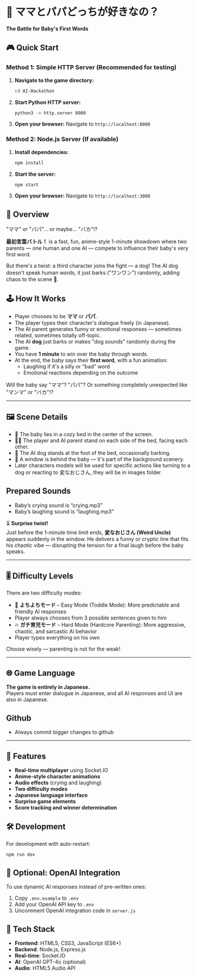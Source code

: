 # 🍼 ママとパパどっちが好きなの？  
**The Battle for Baby's First Words**

## 🎮 Quick Start

### Method 1: Simple HTTP Server (Recommended for testing)
1. **Navigate to the game directory:**
   ```bash
   cd AI-Hackathon
   ```

2. **Start Python HTTP server:**
   ```bash
   python3 -m http.server 8000
   ```

3. **Open your browser:**
   Navigate to `http://localhost:8000`

### Method 2: Node.js Server (If available)
1. **Install dependencies:**
   ```bash
   npm install
   ```

2. **Start the server:**
   ```bash
   npm start
   ```

3. **Open your browser:**
   Navigate to `http://localhost:3000`

## 🎯 Overview

"ママ" or "パパ"... or maybe... "バカ"!?

**最初言葉バトル！** is a fast, fun, anime-style 1-minute showdown where two parents — one human and one AI — compete to influence their baby's very first word.

But there's a twist: a third character joins the fight — a dog! The AI dog doesn't speak human words, it just barks ("ワンワン") randomly, adding chaos to the scene 🐶.

## 🕹 How It Works

- Player chooses to be **ママ** or **パパ**.
- The player types their character's dialogue freely (in Japanese).
- The AI parent generates funny or emotional responses — sometimes related, sometimes totally off-topic.
- The AI **dog** just barks or makes "dog sounds" randomly during the game.
- You have **1 minute** to win over the baby through words.
- At the end, the baby says their **first word**, with a fun animation:
  - Laughing if it's a silly or "bad" word
  - Emotional reactions depending on the outcome

Will the baby say "ママ"? "パパ"? Or something completely unexpected like "マンマ" or "バカ"!?

---

## 🖼 Scene Details

- 👶 The baby lies in a cozy bed in the center of the screen.
- 🧑‍🍼 The player and AI parent stand on each side of the bed, facing each other.
- 🐶 The AI dog stands at the foot of the bed, occasionally barking.
- 🌇 A window is behind the baby — it's part of the background scenery.
- Later characters models will be used for specific actions like turning to a dog or reacting to 変なおじさん, they will be in images folder

## Prepared Sounds
- Baby’s crying sound is “crying.mp3”
- Baby’s laughing sound is “laughing.mp3”

⏳ **Surprise twist!**  
Just before the 1-minute time limit ends, **変なおじさん (Weird Uncle)** appears suddenly in the window. He delivers a funny or cryptic line that fits his chaotic vibe — disrupting the tension for a final laugh before the baby speaks.

---

## 🎚 Difficulty Levels

There are two difficulty modes:

- 🍼 **よちよちモード** – Easy Mode (Toddle Mode): More predictable and friendly AI responses  
- Player always chooses from 3 possible sentences given to him
- 🔥 **ガチ育児モード** – Hard Mode (Hardcore Parenting): More aggressive, chaotic, and sarcastic AI behavior
- Player types everything on his own

Choose wisely — parenting is not for the weak!

---

## 🌐 Game Language

**The game is entirely in Japanese.**  
Players must enter dialogue in Japanese, and all AI responses and UI are also in Japanese.

## Github
- Always commit bigger changes to github

---

## 🚀 Features

- **Real-time multiplayer** using Socket.IO
- **Anime-style character animations**
- **Audio effects** (crying and laughing)
- **Two difficulty modes**
- **Japanese language interface**
- **Surprise game elements**
- **Score tracking and winner determination**

## 🛠 Development

For development with auto-restart:
```bash
npm run dev
```

## 🔧 Optional: OpenAI Integration

To use dynamic AI responses instead of pre-written ones:

1. Copy `.env.example` to `.env`
2. Add your OpenAI API key to `.env`
3. Uncomment OpenAI integration code in `server.js`

## 🔧 Tech Stack

- **Frontend**: HTML5, CSS3, JavaScript (ES6+)
- **Backend**: Node.js, Express.js
- **Real-time**: Socket.IO
- **AI**: OpenAI GPT-4o (optional)
- **Audio**: HTML5 Audio API
